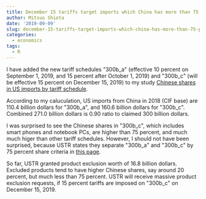 ```yaml
---
title: December 15 tariffs target imports which China has more than 75 percent shares
author: Mitsuo Shiota
date: '2019-09-09'
slug: december-15-tariffs-target-imports-which-china-has-more-than-75-percent-shares
categories:
  - economics
tags:
  - R
---
```


I have added the new tariff schedules "300b_a" (effective 10 percent on September 1, 2019, and 15 percent after October 1, 2019) and "300b_c" (will be effective 15 percent on December 15, 2019) to my study [Chinese shares in US imports by tariff schedule](https://github.com/mitsuoxv/us-tariffs-on-china/blob/master/README.md).

According to my caluculation, US imports from China in 2018 (CIF base) are 110.4 billion dollars for "300b_a", and 160.6 billion dollars for "300b_c". Combined 271.0 billion dollars is 0.90 ratio to claimed 300 billion dollars.

I was surprised to see the Chinese shares in "300b_c", which includes smart phones and notebook PCs, are higher than 75 percent, and much much higer than other tariff schedules. However, I should not have been surprised, because USTR states they separate "300b_a" and "300b_c" by 75 percent share criteria in [this page](https://ustr.gov/sites/default/files/enforcement/301Investigations/Notice_of_Modification_%28List_4A_and_List_4B%29.pdf).

So far, USTR granted product exclusion worth of 16.8 billion dollars. Excluded products tend to have higher Chinese shares, say around 20 percent, but much less than 75 percent. USTR will receive massive product exclusion requests, if  15 percent tariffs are imposed on "300b_c" on December 15, 2019.


